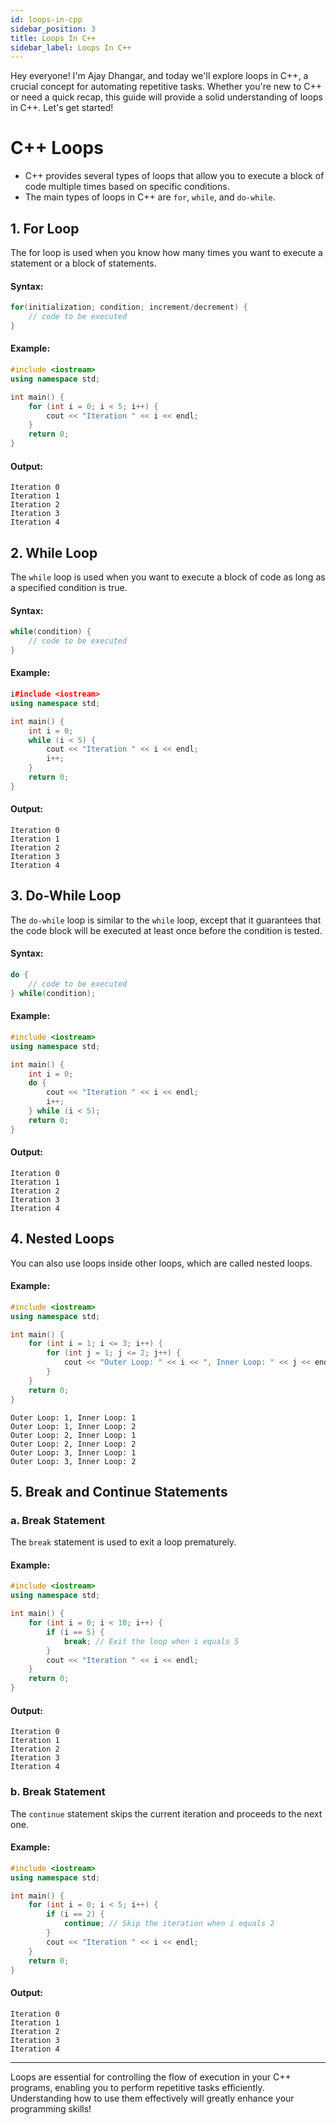 ```yaml
---
id: loops-in-cpp
sidebar_position: 3
title: Loops In C++
sidebar_label: Loops In C++
---
```


Hey everyone! I'm Ajay Dhangar, and today we'll explore loops in C++, a crucial concept for automating repetitive tasks. Whether you're new to C++ or need a quick recap, this guide will provide a solid understanding of loops in C++. Let's get started!

# C++ Loops

* C++ provides several types of loops that allow you to execute a block of code multiple times based on specific conditions.
* The main types of loops in C++ are `for`, `while`, and `do-while`.

## 1. For Loop
The for loop is used when you know how many times you want to execute a statement or a block of statements.
#### Syntax:
```cpp
for(initialization; condition; increment/decrement) {
    // code to be executed
}
```
#### Example: 
```cpp
#include <iostream>
using namespace std;

int main() {
    for (int i = 0; i < 5; i++) {
        cout << "Iteration " << i << endl;
    }
    return 0;
}
```

#### Output:
```
Iteration 0
Iteration 1
Iteration 2
Iteration 3
Iteration 4

```

## 2. While Loop
The `while` loop is used when you want to execute a block of code as long as a specified condition is true.
#### Syntax:
```cpp
while(condition) {
    // code to be executed
}

```
#### Example: 
```cpp
i#include <iostream>
using namespace std;

int main() {
    int i = 0;
    while (i < 5) {
        cout << "Iteration " << i << endl;
        i++;
    }
    return 0;
}
```

#### Output:
```
Iteration 0
Iteration 1
Iteration 2
Iteration 3
Iteration 4

```

## 3. Do-While Loop
The `do-while` loop is similar to the `while` loop, except that it guarantees that the code block will be executed at least once before the condition is tested.

#### Syntax:
```cpp
do {
    // code to be executed
} while(condition);
```
#### Example: 
```cpp
#include <iostream>
using namespace std;

int main() {
    int i = 0;
    do {
        cout << "Iteration " << i << endl;
        i++;
    } while (i < 5);
    return 0;
}
```

#### Output:
```
Iteration 0
Iteration 1
Iteration 2
Iteration 3
Iteration 4

```


## 4. Nested Loops
You can also use loops inside other loops, which are called nested loops.

#### Example: 
```cpp
#include <iostream>
using namespace std;

int main() {
    for (int i = 1; i <= 3; i++) {
        for (int j = 1; j <= 2; j++) {
            cout << "Outer Loop: " << i << ", Inner Loop: " << j << endl;
        }
    }
    return 0;
}
```

```
Outer Loop: 1, Inner Loop: 1
Outer Loop: 1, Inner Loop: 2
Outer Loop: 2, Inner Loop: 1
Outer Loop: 2, Inner Loop: 2
Outer Loop: 3, Inner Loop: 1
Outer Loop: 3, Inner Loop: 2

```

## 5. Break and Continue Statements

### a. Break Statement
The `break` statement is used to exit a loop prematurely.

#### Example: 
```cpp
#include <iostream>
using namespace std;

int main() {
    for (int i = 0; i < 10; i++) {
        if (i == 5) {
            break; // Exit the loop when i equals 5
        }
        cout << "Iteration " << i << endl;
    }
    return 0;
}
```

#### Output:
```
Iteration 0
Iteration 1
Iteration 2
Iteration 3
Iteration 4

```

### b. Break Statement
The `continue` statement skips the current iteration and proceeds to the next one.

#### Example:
```cpp
#include <iostream>
using namespace std;

int main() {
    for (int i = 0; i < 5; i++) {
        if (i == 2) {
            continue; // Skip the iteration when i equals 2
        }
        cout << "Iteration " << i << endl;
    }
    return 0;
}

```

#### Output:
```
Iteration 0
Iteration 1
Iteration 2
Iteration 3
Iteration 4

```

---

Loops are essential for controlling the flow of execution in your C++ programs, enabling you to perform repetitive tasks efficiently. Understanding how to use them effectively will greatly enhance your programming skills!